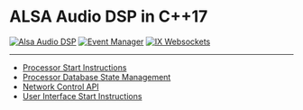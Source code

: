 # ALSA Audio DSP in C++17

[![Alsa Audio DSP](https://img.shields.io/badge/AlsaAudioDSP-Dependencies-darkgreen?logo=github)](https://github.com/l-bnp/Alsa-Audio-Processor-Cpp.git)
[![Event Manager](https://img.shields.io/badge/C++EventManager-@master-darkblue?logo=c%2B%2B)](https://github.com/l-bnp/Event-Manager-Cpp.git)
[![IX Websockets](https://img.shields.io/badge/IXWebSockets-@master-darkorange?logo=c%2B%2B)](https://github.com/machinezone/IXWebSocket.git)

---

- [Processor Start Instructions](./docs/Running%20The%20Program.md)
- [Processor Database State Management](./docs/State%20Managing.md)
- [Network Control API](./docs/DSP%20Network%20Control.md)
- [User Interface Start Instructions](./docs/)

